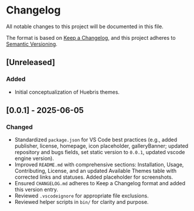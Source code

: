 # Changelog

All notable changes to this project will be documented in this file.

The format is based on [Keep a Changelog](https://keepachangelog.com/en/1.0.0/),
and this project adheres to [Semantic Versioning](https://semver.org/spec/v2.0.0.html).

## [Unreleased]

### Added
- Initial conceptualization of Huebris themes.

## [0.0.1] - 2025-06-05

### Changed
- Standardized `package.json` for VS Code best practices (e.g., added publisher, license, homepage, icon placeholder, galleryBanner; updated repository and bugs fields, set static version to `0.0.1`, updated vscode engine version).
- Improved `README.md` with comprehensive sections: Installation, Usage, Contributing, License, and an updated Available Themes table with corrected links and statuses. Added placeholder for screenshots.
- Ensured `CHANGELOG.md` adheres to Keep a Changelog format and added this version entry.
- Reviewed `.vscodeignore` for appropriate file exclusions.
- Reviewed helper scripts in `bin/` for clarity and purpose.
